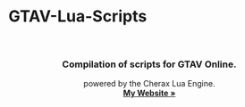 # GTAV-Lua-Scripts

<div id="top"></div>

<br/>
<div align="center">

  </a>

  <h3 align="center">Compilation of scripts for GTAV Online.</h3>

  <p align="center">
    powered by the Cherax Lua Engine.
    <br />
    <a href="https://iiferedon.xyz"><strong>My Website »</strong></a>
    <br />
    <br />
  </p>
</div>
